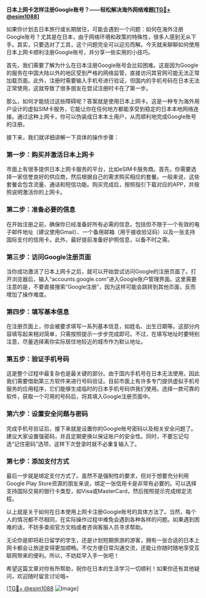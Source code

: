 **日本上网卡怎样注册Google账号？——轻松解决海外网络难题[[TG💪+ @esim1088](https://t.me/s/esim1088)]**

如果你计划去日本旅行或长期居住，可能会遇到一个问题：如何在海外注册Google账号？尤其是在日本，由于网络环境和政策的特殊性，很多人感到无从下手。其实，只要选对了工具，这个问题完全可以迎刃而解。今天就来聊聊如何使用日本上网卡顺利注册Google账号，并分享一些实用的小技巧。

首先，我们需要了解为什么在日本注册Google账号会比较困难。这是因为Google的服务在中国大陆以外的地区受到严格的网络监管，直接访问其官网可能无法正常加载页面。此外，注册时需要输入手机号进行验证，但国内的手机号码在日本无法正常使用，这就导致了很多朋友在尝试注册时卡在了第一步。

那么，如何才能绕过这些障碍呢？答案就是使用日本上网卡。这是一种专为海外用户设计的虚拟SIM卡服务，它能让你在任何地方都能享受到稳定的日本本地网络连接。通过这种上网卡，你可以伪装成日本本土用户，从而顺利地完成Google账号的注册。

接下来，我们就详细讲解一下具体的操作步骤：

### 第一步：购买并激活日本上网卡

市面上有很多提供日本上网卡服务的平台，比如eSIM卡服务商。首先，你需要选择一家信誉良好的供应商，然后根据自己的需求购买相应的套餐。一般来说，这些套餐会包含流量、通话和短信功能。购买完成后，按照指引下载对应的APP，并按照说明激活你的上网卡。

### 第二步：准备必要的信息

在开始注册之前，确保你已经准备好所有必需的信息。包括但不限于一个有效的电子邮件地址（建议使用Gmail）、一个备用邮箱（用于接收验证码）以及一张支持国际支付的信用卡。此外，最好提前准备好护照信息，以备不时之需。

### 第三步：访问Google注册页面

当你成功激活了日本上网卡之后，就可以开始尝试访问Google的注册页面了。打开浏览器后，输入“accounts.google.com”进入Google账户管理界面。这里需要注意的是，不要直接搜索“Google注册”，因为这样可能会跳转到其他页面，反而增加了操作难度。

### 第四步：填写基本信息

在注册页面上，你会被要求填写一系列基本信息，如姓名、出生日期等。这部分内容填写起来相对简单，只需按照提示一步步完成即可。不过，在填写地址时要特别注意，尽量选择离你实际居住地较近的城市作为默认地址。

### 第五步：验证手机号码

这是整个过程中最复杂也是最关键的部分。由于国内手机号在日本无法使用，因此我们需要借助第三方软件来进行号码验证。目前市面上有许多专门提供虚拟手机号服务的应用程序，它们能够生成临时的日本手机号码供我们使用。选择一款可靠的软件，获取一个可用的号码后，将其填入Google注册页面中。

### 第六步：设置安全问题与密码

完成手机号验证后，接下来就是设置你的Google账号密码以及相关安全问题了。建议大家设置强密码，并且定期更换以保证账户的安全性。同时，不要忘记勾选“记住密码”选项，这样下次登录时就不必重复输入了。

### 第七步：添加支付方式

最后一步就是绑定支付方式了。虽然不是强制性的要求，但对于想要充分利用Google Play Store资源的朋友来说，绑定一张信用卡是非常有必要的。可以选择支持国际交易的银行卡类型，如Visa或MasterCard，然后按照提示完成绑定流程。

以上就是关于如何在日本使用上网卡注册Google账号的具体方法了。当然，每个人的情况都不尽相同，在实际操作过程中难免会遇到各种各样的问题。如果遇到困难的话，不妨多查阅官方文档或者咨询客服人员寻求帮助。

无论你是即将赴日留学的学生，还是计划短期旅游的游客，拥有一张合适的日本上网卡都会让旅途变得更加顺畅。不仅方便日常沟通交流，还能让你随时随地享受互联网带来的便利。所以，不妨趁早入手一张吧！

希望这篇文章对你有所帮助，祝你在日本的生活学习一切顺利！如果你还有其他疑问，欢迎随时留言讨论哦~ 

[[TG💪+ @esim1088](https://t.me/s/esim1088) ![Image](https://i.postimg.cc/4NQfJmqS/Snipaste-2025-05-13-00-14-12.png)]